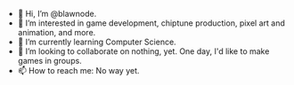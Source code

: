 - 👋 Hi, I’m @blawnode.
- 👀 I’m interested in game development, chiptune production, pixel art and animation, and more.
- 🌱 I’m currently learning Computer Science.
- 💞️ I’m looking to collaborate on nothing, yet. One day, I'd like to make games in groups.
- 📫 How to reach me: No way yet.

<!---
blawnode/blawnode is a ✨ special ✨ repository because its `README.md` (this file) appears on your GitHub profile.
You can click the Preview link to take a look at your changes.
--->
